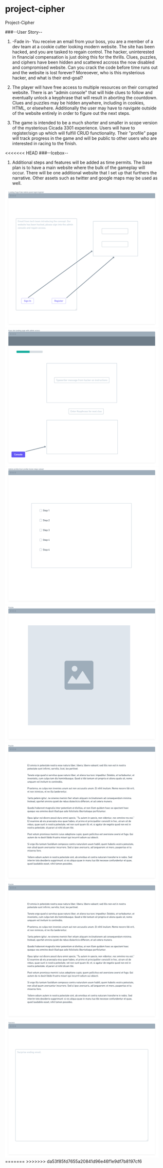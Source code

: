 # project-cipher
Project-Cipher

###--User Story--

1. -Fade in- You receive an email from your boss, you are a member of a dev team at a cookie cutter looking modern website. The site has been hacked, and you are tasked to regain control. The hacker, uninterested in financial compensation is just doing this for the thrills. Clues, puzzles, and ciphers have been hidden and scattered accross the now disabled and compromised website. Can you crack the code before time runs out and the website is lost forever? Moreoever, who is this mysterious hacker, and what is their end-goal?

2. The player will have free access to multiple resources on their corrupted website. There is an "admin console" that will hide clues to follow and eventually unlock a keyphrase that will result in aborting the countdown. Clues and puzzles may be hidden anywhere, including in cookies, HTML, or elsewhere. Additionally the user may have to navigate outside of the website entirely in order to figure out the next steps. 

3. The game is intended to be a much shorter and smaller in scope version of the mysterious Cicada 3301 experience. Users will have to register/sign up which will fulfill CRUD functionality. Their "profile" page will track progress in the game and will be public to other users who are interested in racing to the finish.


<<<<<<< HEAD
###--Icebox--

1. Additional steps and features will be added as time permits. The base plan is to have a main website where the bulk of the gameplay will occur. There will be one additional website that I set up that furthers the narrative. Other assets such as twitter and google maps may be used as well.

<img src= "Wire-Frame/project-cipher - Landing Page_Fake Admin panel login_register (1).png">

<img src= "Wire-Frame/project-cipher - Faux site landing page with admin access (1).png">

<img src= "Wire-Frame/project-cipher - Admin profile_User profile tracks steps solved (1).png">

<img src= "Wire-Frame/project-cipher - Puzzle (4).png">

<img src= "Wire-Frame/project-cipher - Puzzle (5) - Copy.png">

<img src= "Wire-Frame/project-cipher - Puzzle (5).png">

<img src= "Wire-Frame/project-cipher - Success (1).png">
=======
>>>>>>> da53f85fd7655a20841d96e46f1e9df7b8197cf6
